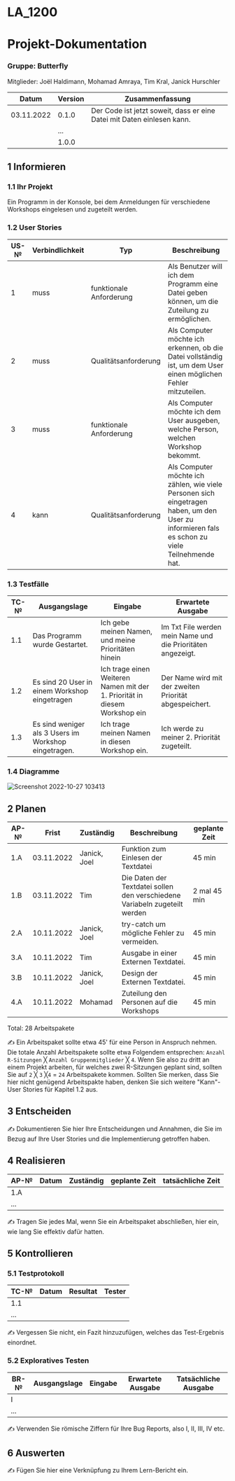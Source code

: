 # LA_1200
# Projekt-Dokumentation


### Gruppe: Butterfly
Mitglieder: Joël Haldimann, Mohamad Amraya, Tim Kral, Janick Hurschler

| Datum | Version | Zusammenfassung                                              |
| ----- | ------- | ------------------------------------------------------------ |
|  03.11.2022     | 0.1.0   |  Der Code ist jetzt soweit, dass er eine Datei mit Daten einlesen kann. |
|       | ...     |                                                              |
|       | 1.0.0   |                                                              |

## 1 Informieren

### 1.1 Ihr Projekt

Ein Programm in der Konsole, bei dem Anmeldungen für verschiedene Workshops eingelesen und zugeteilt werden.

### 1.2 User Stories

| US-№ | Verbindlichkeit | Typ  | Beschreibung                       |
| ---- | --------------- | ---- | ---------------------------------- |
| 1    |    muss             |  funktionale Anforderung    | Als Benutzer will ich dem Programm eine Datei geben können, um die Zuteilung zu ermöglichen. |
| 2  |       muss          |  Qualitätsanforderung   |        Als Computer möchte ich erkennen, ob die Datei vollständig ist, um dem User einen möglichen Fehler mitzuteilen.                            |
| 3   |    muss             |  funktionale Anforderung    | Als Computer möchte ich dem User ausgeben, welche Person, welchen Workshop bekommt. |
| 4   |    kann             |  Qualitätsanforderung    | Als Computer möchte ich zählen, wie viele Personen sich eingetragen haben, um den User zu informieren fals es schon zu viele Teilnehmende hat. |


### 1.3 Testfälle

| TC-№ | Ausgangslage | Eingabe | Erwartete Ausgabe |
| ---- | ------------ | ------- | ----------------- |
| 1.1  | Das Programm wurde Gestartet. | Ich gebe meinen Namen, und meine Prioritäten hinein        | Im Txt File werden mein Name und die Prioritäten angezeigt.                  |
| 1.2  | Es sind 20 User in einem Workshop eingetragen| Ich trage einen Weiteren Namen mit der 1. Priorität in diesem Workshop ein        | Der Name wird mit der zweiten Priorität abgespeichert.                   |
| 1.3  | Es sind weniger als 3 Users im Workshop eingetragen. | Ich trage meinen Namen in diesen Workshop ein. | Ich werde zu meiner 2. Priorität zugeteilt. |


### 1.4 Diagramme

![Screenshot 2022-10-27 103413](https://user-images.githubusercontent.com/111045792/198235501-023c56f7-9432-41ac-8d94-fcc40997807f.png)


## 2 Planen

| AP-№ | Frist | Zuständig | Beschreibung | geplante Zeit |
| ---- | ----- | --------- | ------------ | ------------- |
| 1.A  |  03.11.2022     |   Janick, Joel       |       Funktion zum Einlesen der Textdatei       |      45 min         |
|  1.B  |  03.11.2022     |    Tim       |       Die Daten der Textdatei sollen den verschiedene Variabeln zugeteilt werden       |       2 mal 45 min        |
|  2.A  |  10.11.2022     |     Janick, Joel      |   try-catch um mögliche Fehler zu vermeiden.         |      45 min         |
|  3.A  |  10.11.2022     |     Tim      |   Ausgabe in einer Externen Textdatei.        |      45 min         |
|  3.B  |  10.11.2022     |     Janick, Joel      |   Design der Externen Textdatei.         |      45 min         |
|  4.A  |   10.11.2022    |   Mohamad |     Zuteilung den Personen auf die Workshops |  45 min |     
Total: 28 Arbeitspakete


✍️ Ein Arbeitspaket sollte etwa 45' für eine Person in Anspruch nehmen. Die totale Anzahl Arbeitspakete sollte etwa Folgendem entsprechen: `Anzahl R-Sitzungen` ╳ `Anzahl Gruppenmitglieder` ╳ `4`. Wenn Sie also zu dritt an einem Projekt arbeiten, für welches zwei R-Sitzungen geplant sind, sollten Sie auf `2` ╳ `3` ╳`4` = `24` Arbeitspakete kommen. Sollten Sie merken, dass Sie hier nicht genügend Arbeitspakte haben, denken Sie sich weitere "Kann"-User Stories für Kapitel 1.2 aus.

## 3 Entscheiden

✍️ Dokumentieren Sie hier Ihre Entscheidungen und Annahmen, die Sie im Bezug auf Ihre User Stories und die Implementierung getroffen haben.

## 4 Realisieren

| AP-№ | Datum | Zuständig | geplante Zeit | tatsächliche Zeit |
| ---- | ----- | --------- | ------------- | ----------------- |
| 1.A  |       |           |               |                   |
| ...  |       |           |               |                   |

✍️ Tragen Sie jedes Mal, wenn Sie ein Arbeitspaket abschließen, hier ein, wie lang Sie effektiv dafür hatten.

## 5 Kontrollieren

### 5.1 Testprotokoll

| TC-№ | Datum | Resultat | Tester |
| ---- | ----- | -------- | ------ |
| 1.1  |       |          |        |
| ...  |       |          |        |

✍️ Vergessen Sie nicht, ein Fazit hinzuzufügen, welches das Test-Ergebnis einordnet.

### 5.2 Exploratives Testen

| BR-№ | Ausgangslage | Eingabe | Erwartete Ausgabe | Tatsächliche Ausgabe |
| ---- | ------------ | ------- | ----------------- | -------------------- |
| I    |              |         |                   |                      |
| ...  |              |         |                   |                      |

✍️ Verwenden Sie römische Ziffern für Ihre Bug Reports, also I, II, III, IV etc.

## 6 Auswerten

✍️ Fügen Sie hier eine Verknüpfung zu Ihrem Lern-Bericht ein.
